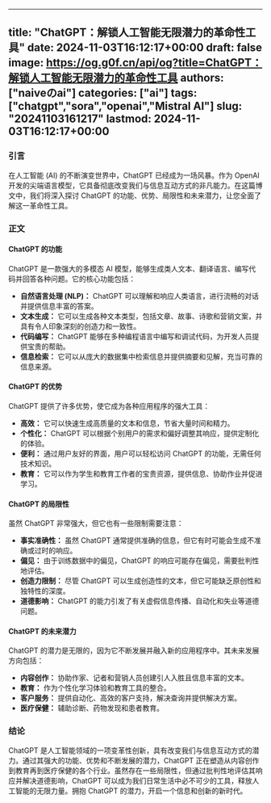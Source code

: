 
---
title: "ChatGPT：解锁人工智能无限潜力的革命性工具"
date: 2024-11-03T16:12:17+00:00
draft: false
image: https://og.g0f.cn/api/og?title=ChatGPT：解锁人工智能无限潜力的革命性工具
authors: ["naiveのai"]
categories: ["ai"]
tags: ["chatgpt","sora","openai","Mistral AI"]
slug: "20241103161217"
lastmod: 2024-11-03T16:12:17+00:00
---
### 引言

在人工智能 (AI) 的不断演变世界中，ChatGPT 已经成为一场风暴。作为 OpenAI 开发的尖端语言模型，它具备彻底改变我们与信息互动方式的非凡能力。在这篇博文中，我们将深入探讨 ChatGPT 的功能、优势、局限性和未来潜力，让您全面了解这一革命性工具。

### 正文

#### ChatGPT 的功能

ChatGPT 是一款强大的多模态 AI 模型，能够生成类人文本、翻译语言、编写代码并回答各种问题。它的核心功能包括：

- **自然语言处理 (NLP)：** ChatGPT 可以理解和响应人类语言，进行流畅的对话并提供信息丰富的答案。
- **文本生成：** 它可以生成各种文本类型，包括文章、故事、诗歌和营销文案，并具有令人印象深刻的创造力和一致性。
- **代码编写：** ChatGPT 能够在多种编程语言中编写和调试代码，为开发人员提供宝贵的帮助。
- **信息检索：** 它可以从庞大的数据集中检索信息并提供摘要和见解，充当可靠的信息来源。

#### ChatGPT 的优势

ChatGPT 提供了许多优势，使它成为各种应用程序的强大工具：

- **高效：** 它可以快速生成高质量的文本和信息，节省大量时间和精力。
- **个性化：** ChatGPT 可以根据个别用户的需求和偏好调整其响应，提供定制化的体验。
- **便利：** 通过用户友好的界面，用户可以轻松访问 ChatGPT 的功能，无需任何技术知识。
- **教育：** 它可以作为学生和教育工作者的宝贵资源，提供信息、协助作业并促进学习。

#### ChatGPT 的局限性

虽然 ChatGPT 非常强大，但它也有一些限制需要注意：

- **事实准确性：** 虽然 ChatGPT 通常提供准确的信息，但它有时可能会生成不准确或过时的响应。
- **偏见：** 由于训练数据中的偏见，ChatGPT 的响应可能存在偏见，需要批判性地评估。
- **创造力限制：** 尽管 ChatGPT 可以生成创造性的文本，但它可能缺乏原创性和独特性的深度。
- **道德影响：** ChatGPT 的能力引发了有关虚假信息传播、自动化和失业等道德问题。

#### ChatGPT 的未来潜力

ChatGPT 的潜力是无限的，因为它不断发展并融入新的应用程序中。其未来发展方向包括：

- **内容创作：** 协助作家、记者和营销人员创建引人入胜且信息丰富的文本。
- **教育：** 作为个性化学习体验和教育工具的整合。
- **客户服务：** 提供自动化、高效的客户支持，解决查询并提供解决方案。
- **医疗保健：** 辅助诊断、药物发现和患者教育。

### 结论

ChatGPT 是人工智能领域的一项变革性创新，具有改变我们与信息互动方式的潜力。通过其强大的功能、优势和不断发展的潜力，ChatGPT 正在塑造从内容创作到教育再到医疗保健的各个行业。虽然存在一些局限性，但通过批判性地评估其响应并解决道德影响，ChatGPT 可以成为我们日常生活中必不可少的工具，释放人工智能的无限力量。拥抱 ChatGPT 的潜力，开启一个信息和创新的新时代。